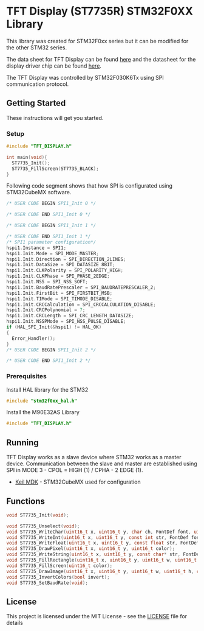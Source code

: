 # TFT Display (ST7735R) STM32F0XX Library

This library was created for STM32F0xx series but it can be modified for the other STM32 series.

The data sheet for TFT Display can be found [here](https://cdn-shop.adafruit.com/datasheets/JD-T1800.pdf) and the datasheet for the display driver chip can be found [here](https://cdn-shop.adafruit.com/datasheets/ST7735R_V0.2.pdf).

The TFT Display was controlled by STM32F030K6Tx using SPI communication protocol.


## Getting Started

These instructions will get you started.

### Setup

```c
#include "TFT_DISPLAY.h"

int main(void){
  ST7735_Init();
  ST7735_FillScreen(ST7735_BLACK);
}
```

Following code segment shows that how SPI is configurated using STM32CubeMX software.
```C
/* USER CODE BEGIN SPI1_Init 0 */

/* USER CODE END SPI1_Init 0 */

/* USER CODE BEGIN SPI1_Init 1 */

/* USER CODE END SPI1_Init 1 */
/* SPI1 parameter configuration*/
hspi1.Instance = SPI1;
hspi1.Init.Mode = SPI_MODE_MASTER;
hspi1.Init.Direction = SPI_DIRECTION_2LINES;
hspi1.Init.DataSize = SPI_DATASIZE_8BIT;
hspi1.Init.CLKPolarity = SPI_POLARITY_HIGH;
hspi1.Init.CLKPhase = SPI_PHASE_2EDGE;
hspi1.Init.NSS = SPI_NSS_SOFT;
hspi1.Init.BaudRatePrescaler = SPI_BAUDRATEPRESCALER_2;
hspi1.Init.FirstBit = SPI_FIRSTBIT_MSB;
hspi1.Init.TIMode = SPI_TIMODE_DISABLE;
hspi1.Init.CRCCalculation = SPI_CRCCALCULATION_DISABLE;
hspi1.Init.CRCPolynomial = 7;
hspi1.Init.CRCLength = SPI_CRC_LENGTH_DATASIZE;
hspi1.Init.NSSPMode = SPI_NSS_PULSE_DISABLE;
if (HAL_SPI_Init(&hspi1) != HAL_OK)
{
  Error_Handler();
}
/* USER CODE BEGIN SPI1_Init 2 */

/* USER CODE END SPI1_Init 2 */
```
### Prerequisites

Install HAL library for the STM32

```c
#include "stm32f0xx_hal.h"
```

Install the M90E32AS Library

```c
#include "TFT_DISPLAY.h"
```

## Running

TFT Display works as a slave device where STM32 works as a master device. Communication between the slave and master are established using SPI in MODE 3 - CPOL = HIGH (1) / CPHA - 2 EDGE (1).

* [Keil MDK](http://www.keil.com/#:~:text=Keil%20MDK%20is%20the%20complete,easy%20to%20learn%20and%20use.) - STM32CubeMX used for configuration

## Functions
```C
void ST7735_Init(void);

void ST7735_Unselect(void);
void ST7735_WriteChar(uint16_t x, uint16_t y, char ch, FontDef font, uint16_t color, uint16_t bgcolor);
void ST7735_WriteInt(uint16_t x, uint16_t y, const int str, FontDef font, uint16_t color, uint16_t bgcolor);
void ST7735_WriteFloat(uint16_t x, uint16_t y, const float str, FontDef font, uint16_t color, uint16_t bgcolor);
void ST7735_DrawPixel(uint16_t x, uint16_t y, uint16_t color);
void ST7735_WriteString(uint16_t x, uint16_t y, const char* str, FontDef font, uint16_t color, uint16_t bgcolor);
void ST7735_FillRectangle(uint16_t x, uint16_t y, uint16_t w, uint16_t h, uint16_t color);
void ST7735_FillScreen(uint16_t color);
void ST7735_DrawImage(uint16_t x, uint16_t y, uint16_t w, uint16_t h, const uint16_t* data);
void ST7735_InvertColors(bool invert);
void ST7735_SetBaudRate(void);
```

## License

This project is licensed under the MIT License - see the [LICENSE](LICENSE) file for details
